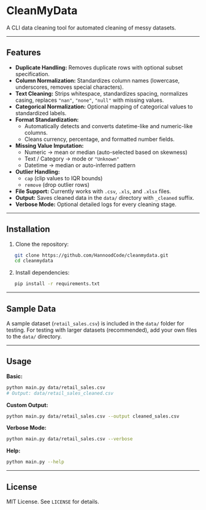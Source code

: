 # CleanMyData

A CLI data cleaning tool for automated cleaning of messy datasets.

---

## Features

- **Duplicate Handling:** Removes duplicate rows with optional subset specification.
- **Column Normalization:** Standardizes column names (lowercase, underscores, removes special characters).
- **Text Cleaning:** Strips whitespace, standardizes spacing, normalizes casing, replaces `"nan"`, `"none"`, `"null"` with missing values.
- **Categorical Normalization:** Optional mapping of categorical values to standardized labels.
- **Format Standardization:**
  - Automatically detects and converts datetime-like and numeric-like columns.
  - Cleans currency, percentage, and formatted number fields.
- **Missing Value Imputation:**
  - Numeric → mean or median (auto-selected based on skewness)
  - Text / Category → mode or `"Unknown"`
  - Datetime → median or auto-inferred pattern
- **Outlier Handling:**
  - `cap` (clip values to IQR bounds)
  - `remove` (drop outlier rows)
- **File Support:** Currently works with `.csv`, `.xls`, and `.xlsx` files.
- **Output:** Saves cleaned data in the `data/` directory with `_cleaned` suffix.
- **Verbose Mode:** Optional detailed logs for every cleaning stage.

---

## Installation

1. Clone the repository:
```bash
   git clone https://github.com/HannoodCode/cleanmydata.git
   cd cleanmydata
```

2. Install dependencies:
```bash
   pip install -r requirements.txt
```

---

## Sample Data

A sample dataset (`retail_sales.csv`) is included in the `data/` folder for testing. For testing with larger datasets (recommended), add your own files to the `data/` directory.

---

## Usage

**Basic:**
```bash
python main.py data/retail_sales.csv
# Output: data/retail_sales_cleaned.csv
```

**Custom Output:**
```bash
python main.py data/retail_sales.csv --output cleaned_sales.csv
```

**Verbose Mode:**
```bash
python main.py data/retail_sales.csv --verbose
```

**Help:**
```bash
python main.py --help
```

---

## License

MIT License. See `LICENSE` for details.
